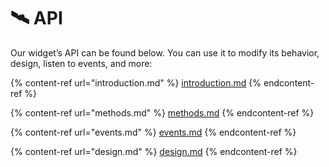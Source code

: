 # 🛰 API

Our widget’s API can be found below. You can use it to modify its behavior, design, listen to events, and more:

{% content-ref url="introduction.md" %}
[introduction.md](introduction.md)
{% endcontent-ref %}

{% content-ref url="methods.md" %}
[methods.md](methods.md)
{% endcontent-ref %}

{% content-ref url="events.md" %}
[events.md](events.md)
{% endcontent-ref %}

{% content-ref url="design.md" %}
[design.md](design.md)
{% endcontent-ref %}